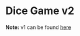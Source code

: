 # Dice Game v2

**Note:** v1 can be found [here](https://github.com/tomheaton/dice-game "Dice Game v1") 